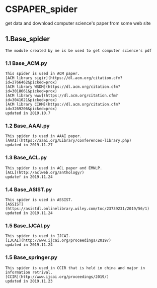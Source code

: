 # CSPAPER_spider
get data and download computer science's paper from some web site 

## 1.Base_spider 
	The module created by me is be used to get computer science's pdf
### 1.1 Base_ACM.py
	This spider is used in ACM paper.
	[ACM library sigir](https://dl.acm.org/citation.cfm?id=2766462&picked=prox)
	[ACM library WSDM](https://dl.acm.org/citation.cfm?id=3018661&picked=prox)
	[ACM library www](https://dl.acm.org/citation.cfm?id=3041021&picked=prox)
	[ACM library CIKM](https://dl.acm.org/citation.cfm?id=3269206&picked=prox)
	updated in 2019.10.7
### 1.2 Base_AAAI.py
	This spider is used in AAAI paper.
	[AAAI](https://aaai.org/Library/conferences-library.php)
	updated in 2019.11.27
### 1.3 Base_ACL.py
	This spider is used in ACL paper and EMNLP.
	[ACL](http://aclweb.org/anthology/)
	updatef in 2019.11.24
### 1.4 Base_ASIST.py
	This spider is used in ASSIST.
	[ASSIST](https://asistdl.onlinelibrary.wiley.com/toc/23739231/2019/56/1)
	updated in 2019.11.24
### 1.5 Base_IJCAI.py
	This spider is used in IJCAI.
	[IJCAI](http://www.ijcai.org/proceedings/2019/)
	updated in 2019.11.24
### 1.5 Base_springer.py
	This spider is used in CCIR that is held in china and major in information retrival.
	[CCIR](http://www.ijcai.org/proceedings/2019/)
	updated in 2019.11.23